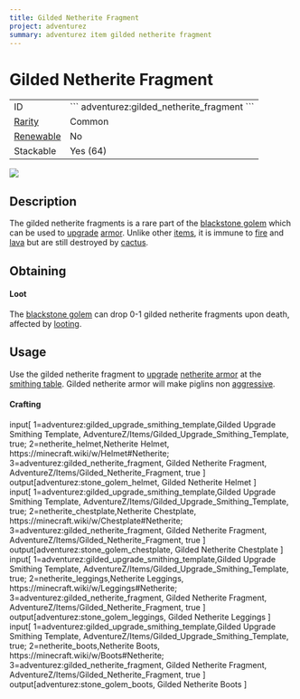 ```yaml
---
title: Gilded Netherite Fragment
project: adventurez
summary: adventurez item gilded netherite fragment
---
```

# Gilded Netherite Fragment
<div class="main_table">
<div class="left_main_table">
<table class="left_table">
    <tbody>
        <tr>
            <td class="first-column">ID</td>
            <td class="second-column">
            ```
            adventurez:gilded_netherite_fragment
            ```
            </td>
        </tr>
        <tr id="linear-top">
            <td class="first-column"><a href="https://minecraft.wiki/w/Rarity" target="_blank">Rarity</a></td>
            <td class="second-column">Common</td>
        </tr>
        <tr id="linear-top">
            <td class="first-column"><a href="https://minecraft.wiki/w/Renewable_resource" target="_blank">Renewable</a></td>
            <td class="second-column">No</td>
        </tr>
        <tr id="linear-top">
            <td class="first-column">Stackable</td>
            <td class="second-column">Yes (64)</td>
        </tr>
    </tbody>
</table>
</div>
<img src="/wiki/assets/adventurez/items/gilded_netherite_fragment.png" loading="lazy" class="right_img_table"/>
</div>

## Description
The gilded netherite fragments is a rare part of the [blackstone golem](/wiki/mods/AdventureZ/Entities/Blackstone_Golem) which can be used to [upgrade](https://minecraft.wiki/w/Smithing#Upgrading) [armor](https://minecraft.wiki/w/Armor). Unlike other [items](https://minecraft.wiki/w/Item), it is immune to [fire](https://minecraft.wiki/w/Fire) and [lava](https://minecraft.wiki/w/Lava) but are still destroyed by [cactus](https://minecraft.wiki/w/Cactus).

## Obtaining
#### Loot
The [blackstone golem](/wiki/mods/AdventureZ/Entities/Blackstone_Golem) can drop 0-1 gilded netherite fragments upon death, affected by [looting](https://minecraft.wiki/w/Looting).

## Usage
Use the gilded netherite fragment to [upgrade](https://minecraft.wiki/w/Smithing#Upgrading) [netherite armor](https://minecraft.wiki/w/Armor) at the [smithing table](https://minecraft.wiki/w/Smithing_Table). Gilded netherite armor will make piglins non [aggressive](https://minecraft.wiki/w/Piglin#Aggravation).

#### Crafting
<div id="crafting-table">
<div class="crafting-element" crafting-type="smithing">
input[
    1=adventurez:gilded_upgrade_smithing_template,Gilded Upgrade Smithing Template, AdventureZ/Items/Gilded_Upgrade_Smithing_Template, true; 
    2=netherite_helmet,Netherite Helmet, https://minecraft.wiki/w/Helmet#Netherite; 
    3=adventurez:gilded_netherite_fragment, Gilded Netherite Fragment, AdventureZ/Items/Gilded_Netherite_Fragment, true
]
output[adventurez:stone_golem_helmet, Gilded Netherite Helmet ]
</div>
<div class="crafting-element" crafting-type="smithing">
input[
    1=adventurez:gilded_upgrade_smithing_template,Gilded Upgrade Smithing Template, AdventureZ/Items/Gilded_Upgrade_Smithing_Template, true; 
    2=netherite_chestplate,Netherite Chestplate, https://minecraft.wiki/w/Chestplate#Netherite; 
    3=adventurez:gilded_netherite_fragment, Gilded Netherite Fragment, AdventureZ/Items/Gilded_Netherite_Fragment, true
]
output[adventurez:stone_golem_chestplate, Gilded Netherite Chestplate ]
</div>
<div class="crafting-element" crafting-type="smithing">
input[
    1=adventurez:gilded_upgrade_smithing_template,Gilded Upgrade Smithing Template, AdventureZ/Items/Gilded_Upgrade_Smithing_Template, true; 
    2=netherite_leggings,Netherite Leggings, https://minecraft.wiki/w/Leggings#Netherite; 
    3=adventurez:gilded_netherite_fragment, Gilded Netherite Fragment, AdventureZ/Items/Gilded_Netherite_Fragment, true
]
output[adventurez:stone_golem_leggings, Gilded Netherite Leggings ]
</div>
<div class="crafting-element" crafting-type="smithing">
input[
    1=adventurez:gilded_upgrade_smithing_template,Gilded Upgrade Smithing Template, AdventureZ/Items/Gilded_Upgrade_Smithing_Template, true; 
    2=netherite_boots,Netherite Boots, https://minecraft.wiki/w/Boots#Netherite; 
    3=adventurez:gilded_netherite_fragment, Gilded Netherite Fragment, AdventureZ/Items/Gilded_Netherite_Fragment, true
]
output[adventurez:stone_golem_boots, Gilded Netherite Boots ]
</div>
</div>
